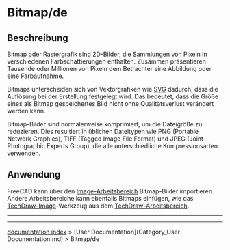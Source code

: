 # Bitmap/de
## Beschreibung

[Bitmap](https://de.wikipedia.org/wiki/Bitmap) oder [Rastergrafik](https://de.wikipedia.org/wiki/Rastergrafik) sind 2D-Bilder, die Sammlungen von Pixeln in verschiedenen Farbschattierungen enthalten. Zusammen präsentieren Tausende oder Millionen von Pixeln dem Betrachter eine Abbildung oder eine Farbaufnahme.

Bitmaps unterscheiden sich von Vektorgrafiken wie [SVG](SVG.md) dadurch, dass die Auflösung bei der Erstellung festgelegt wird. Das bedeutet, dass die Größe eines als Bitmap gespeichertes Bild nicht ohne Qualitätsverlust verändert werden kann.

Bitmap-Bilder sind normalerweise komprimiert, um die Dateigröße zu reduzieren. Dies resultiert in üblichen Dateitypen wie PNG (Portable Network Graphics), TIFF (Tagged Image File Format) und JPEG (Joint Photographic Experts Group), die alle unterschiedliche Kompressionsarten verwenden.

## Anwendung

FreeCAD kann über den [Image-Arbeitsbereich](Image_Workbench/de.md) Bitmap-Bilder importieren. Andere Arbeitsbereiche kann ebenfalls Bitmaps einfügen, wie das [TechDraw-Image](TechDraw_Image/de.md)-Werkzeug aus dem [TechDraw-Arbeitsbereich](TechDraw_Workbench/de.md).




_ _ _

---
[documentation index](../README.md) > [User Documentation](Category_User Documentation.md) > Bitmap/de
